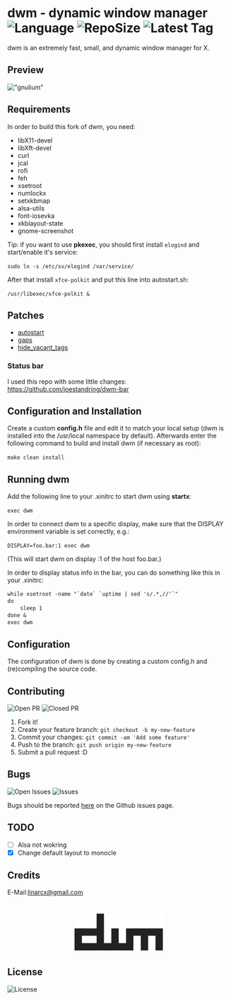 # dwm - dynamic window manager ![Language](https://img.shields.io/github/languages/top/LinArcX/dwm.svg?style=flat-square) ![RepoSize](https://img.shields.io/github/repo-size/LinArcX/dwm.svg?style=flat-square) ![Latest Tag](https://img.shields.io/github/tag/LinArcX/dwm.svg?colorB=green&style=flat-square)
dwm is an extremely fast, small, and dynamic window manager for X.

## Preview
!["gnulium"](./shots/empty_room.png "dwm")

## Requirements
In order to build this fork of dwm, you need:
- libX11-devel
- libXft-devel
- curl
- jcal
- rofi
- feh
- xsetroot
- numlockx
- setxkbmap
- alsa-utils
- font-iosevka
- xkblayout-state
- gnome-screenshot

Tip: if you want to use __pkexec__, you should first install `elogind` and start/enable it's service:

`sudo ln -s /etc/sv/elogind /var/service/`

After that install `xfce-polkit` and put this line into autostart.sh:

`/usr/libexec/xfce-polkit &`

## Patches
- [autostart](https://dwm.suckless.org/patches/autostart/)
- [gaps](https://dwm.suckless.org/patches/gaps/)
- [hide_vacant_tags](https://dwm.suckless.org/patches/hide_vacant_tags/)

### Status bar
I used this repo with some little changes:
https://github.com/joestandring/dwm-bar

## Configuration and Installation
Create a custom __config.h__ file and edit it to match your local setup (dwm is installed into the /usr/local namespace by default).
Afterwards enter the following command to build and install dwm (if necessary as root):

`make clean install`

## Running dwm
Add the following line to your .xinitrc to start dwm using __startx__:

`exec dwm`

In order to connect dwm to a specific display, make sure that the DISPLAY environment variable is set correctly, e.g.:

`DISPLAY=foo.bar:1 exec dwm`

(This will start dwm on display :1 of the host foo.bar.)

In order to display status info in the bar, you can do something
like this in your .xinitrc:

```
while xsetroot -name "`date` `uptime | sed 's/.*,//'`"
do
	sleep 1
done &
exec dwm
```

## Configuration
The configuration of dwm is done by creating a custom config.h
and (re)compiling the source code.

## Contributing
![Open PR](https://img.shields.io/github/issues-pr-raw/LinArcX/dwm.svg?style=flat-square) ![Closed PR](https://img.shields.io/github/issues-pr-closed/LinArcX/dwm.svg?style=flat-square)
1. Fork it!
2. Create your feature branch: `git checkout -b my-new-feature`
3. Commit your changes: `git commit -am 'Add some feature'`
4. Push to the branch: `git push origin my-new-feature`
5. Submit a pull request :D

## Bugs
![Open Issues](https://img.shields.io/github/issues-raw/LinArcX/dwm.svg?style=flat-square) ![Issues](https://img.shields.io/github/issues-closed-raw/LinArcX/dwm.svg?style=flat-square)

Bugs should be reported [here](https://github.com/LinArcX/dwm/issues) on the Github issues page.

## TODO
- [ ] Alsa not wokring
- [x] Change default layout to monocle

## Credits
E-Mail:linarcx@gmail.com

<h1 align="center">
	<img width="200" src="./assets/dwm.svg" alt="dwm">
	<br>
</h1>

## License
![License](https://img.shields.io/github/license/LinArcX/Gnulium.svg?style=flat-square)
